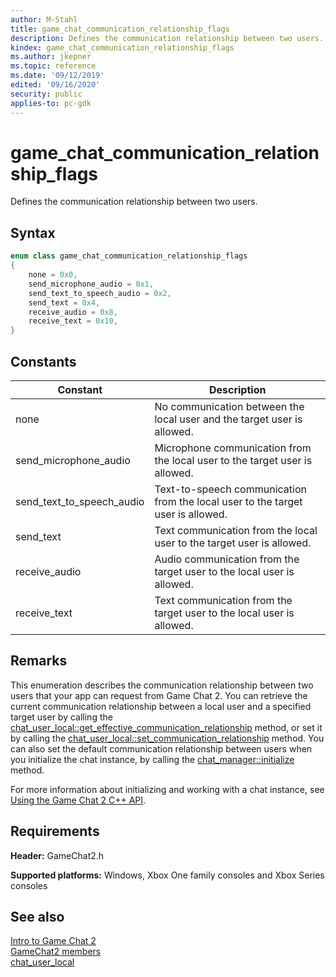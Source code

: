 ```yaml
---
author: M-Stahl
title: game_chat_communication_relationship_flags
description: Defines the communication relationship between two users.
kindex: game_chat_communication_relationship_flags
ms.author: jkepner
ms.topic: reference
ms.date: '09/12/2019'
edited: '09/16/2020'
security: public
applies-to: pc-gdk
---
```


# game_chat_communication_relationship_flags
  
Defines the communication relationship between two users.  
  
<a id="syntaxSection"></a>
  
## Syntax
  
```cpp
enum class game_chat_communication_relationship_flags  
{  
    none = 0x0,  
    send_microphone_audio = 0x1,  
    send_text_to_speech_audio = 0x2,  
    send_text = 0x4,  
    receive_audio = 0x8,  
    receive_text = 0x10,  
}  
```  
  
<a id="constantsSection"></a>
  
## Constants
  
| Constant | Description |  
| --- | --- |  
| none | No communication between the local user and the target user is allowed. |  
| send_microphone_audio | Microphone communication from the local user to the target user is allowed. |  
| send_text_to_speech_audio | Text-to-speech communication from the local user to the target user is allowed. |  
| send_text | Text communication from the local user to the target user is allowed. |  
| receive_audio | Audio communication from the target user to the local user is allowed. |  
| receive_text | Text communication from the target user to the local user is allowed. |  
  
<a id="remarksSection"></a>
  
## Remarks
  
This enumeration describes the communication relationship between two users that your app can request from Game Chat 2. You can retrieve the current communication relationship between a local user and a specified target user by calling the [chat_user_local::get_effective_communication_relationship](../classes/chat_user/chat_user_local/methods/chat_user_local_get_effective_communication_relationship.md) method, or set it by calling the [chat_user_local::set_communication_relationship](../classes/chat_user/chat_user_local/methods/chat_user_local_set_communication_relationship.md) method. You can also set the default communication relationship between users when you initialize the chat instance, by calling the [chat_manager::initialize](../classes/chat_manager/methods/chat_manager_initialize.md) method.  
  
For more information about initializing and working with a chat instance, see [Using the Game Chat 2 C++ API](../../../../chat/overviews/game-chat2/using-game-chat-2.md).  
  
<a id="requirementsSection"></a>
  
## Requirements
  
**Header:** GameChat2.h  
  
**Supported platforms:** Windows, Xbox One family consoles and Xbox Series consoles  
  
<a id="seealsoSection"></a>
  
## See also
  
[Intro to Game Chat 2](../../../../chat/overviews/game-chat2/game-chat-2-intro.md)  
[GameChat2 members](../gamechat2_members.md)  
[chat_user_local](../classes/chat_user/chat_user_local/chat_user_local.md)  
  